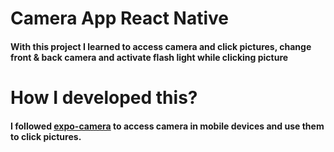 # Camera App React Native
#### With this project I learned to access camera and click pictures, change front & back camera and activate flash light while clicking picture

# How I developed this?
#### I followed [**expo-camera**](https://docs.expo.dev/versions/latest/sdk/camera/) to access camera in mobile devices and use them to click pictures.

